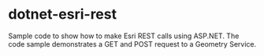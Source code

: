 dotnet-esri-rest
================

Sample code to show how to make Esri REST calls using ASP.NET. 
The code sample demonstrates a GET and POST request to a Geometry Service. 
